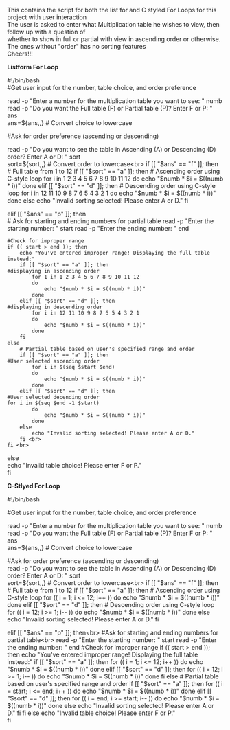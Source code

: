 This contains the script for both the list for and C styled For Loops for this project with user interaction<br>
The user is asked to enter what Multiplication table he wishes to view, then follow up with a question of<br>
whether to show in full or partial with view in ascending order or otherwise.<br>
The ones without "order" has no sorting features<br>
Cheers!!!<br>



********************Listform For Loop********************


#!/bin/bash<br>
#Get user input for the number, table choice, and order preference<br>

read -p "Enter a number for the multiplication table you want to see: " numb<br>
read -p "Do you want the Full table (F) or Partial table (P)? Enter F or P: " ans<br>
ans=${ans,,}  # Convert choice to lowercase<br>

#Ask for order preference (ascending or descending)<br>

read -p "Do you want to see the table in Ascending (A) or Descending (D) order? Enter A or D: " sort<br>
sort=${sort,,}  # Convert order to lowercase<br>
if [[ "$ans" == "f" ]]; then
    # Full table from 1 to 12
    if [[ "$sort" == "a" ]]; then
        # Ascending order using C-style loop
        for i in 1 2 3 4 5 6 7 8 9 10 11 12
        do
            echo "$numb * $i = $((numb * i))"
        done
    elif [[ "$sort" == "d" ]]; then
        # Descending order using C-style loop
        for i in 12 11 10 9 8 7 6 5 4 3 2 1
        do
            echo "$numb * $i = $((numb * i))"
        done
    else
        echo "Invalid sorting selected! Please enter A or D."
    fi

elif [[ "$ans" == "p" ]]; then<br>
    # Ask for starting and ending numbers for partial table
    read -p "Enter the starting number: " start
    read -p "Enter the ending number: " end

    #Check for improper range
    if (( start > end )); then
        echo "You've entered improper range! Displaying the full table instead:"
        if [[ "$sort" == "a" ]]; then
	#displaying in ascending order
            for 1 in 1 2 3 4 5 6 7 8 9 10 11 12
            do
                echo "$numb * $i = $((numb * i))"
            done
        elif [[ "$sort" == "d" ]]; then
	#displaying in descending order
            for i in 12 11 10 9 8 7 6 5 4 3 2 1
            do
                echo "$numb * $i = $((numb * i))"
            done
        fi
    else
        # Partial table based on user's specified range and order
        if [[ "$sort" == "a" ]]; then
	#User selected ascending order
            for i in $(seq $start $end)
            do
                echo "$numb * $i = $((numb * i))"
            done
        elif [[ "$sort" == "d" ]]; then
	#User selected decending order	
	for i in $(seq $end -1 $start)
            do
                echo "$numb * $i = $((numb * i))"
            done
        else
            echo "Invalid sorting selected! Please enter A or D."
        fi <br>
    fi <br>
else<br>
    echo "Invalid table choice! Please enter F or P."<br>
fi<br>



********************C-Stlyed For Loop********************


#!/bin/bash

#Get user input for the number, table choice, and order preference<br>

read -p "Enter a number for the multiplication table you want to see: " numb<br>
read -p "Do you want the Full table (F) or Partial table (P)? Enter F or P: " ans<br>
ans=${ans,,}  # Convert choice to lowercase<br>

#Ask for order preference (ascending or descending)<br>
read -p "Do you want to see the table in Ascending (A) or Descending (D) order? Enter A or D: " sort<br>
sort=${sort,,}  # Convert order to lowercase<br>
if [[ "$ans" == "f" ]]; then
    # Full table from 1 to 12
    if [[ "$sort" == "a" ]]; then
        # Ascending order using C-style loop
        for (( i = 1; i <= 12; i++ ))
        do
            echo "$numb * $i = $((numb * i))"
        done
    elif [[ "$sort" == "d" ]]; then
        # Descending order using C-style loop
        for (( i = 12; i >= 1; i-- ))
        do
            echo "$numb * $i = $((numb * i))"
        done
    else
        echo "Invalid sorting selected! Please enter A or D."
    fi<br>

elif [[ "$ans" == "p" ]]; then<br>
    #Ask for starting and ending numbers for partial table<br>
    read -p "Enter the starting number: " start
    read -p "Enter the ending number: " end
    #Check for improper range
    if (( start > end )); then
        echo "You've entered improper range! Displaying the full table instead:"
        if [[ "$sort" == "a" ]]; then
            for (( i = 1; i <= 12; i++ ))
            do
                echo "$numb * $i = $((numb * i))"
            done
        elif [[ "$sort" == "d" ]]; then
            for (( i = 12; i >= 1; i-- ))
            do
                echo "$numb * $i = $((numb * i))"
            done
        fi
    else
        # Partial table based on user's specified range and order
        if [[ "$sort" == "a" ]]; then
            for (( i = start; i <= end; i++ ))
            do
                echo "$numb * $i = $((numb * i))"
            done
        elif [[ "$sort" == "d" ]]; then
            for (( i = end; i >= start; i-- ))
            do
                echo "$numb * $i = $((numb * i))"
            done
        else
            echo "Invalid sorting selected! Please enter A or D."
        fi
    fi
else
    echo "Invalid table choice! Please enter F or P."<br>
fi<br>

